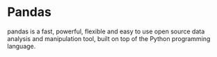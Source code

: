 # Pandas
pandas is a fast, powerful, flexible and easy to use open source data analysis and manipulation tool, built on top of the Python programming language.
